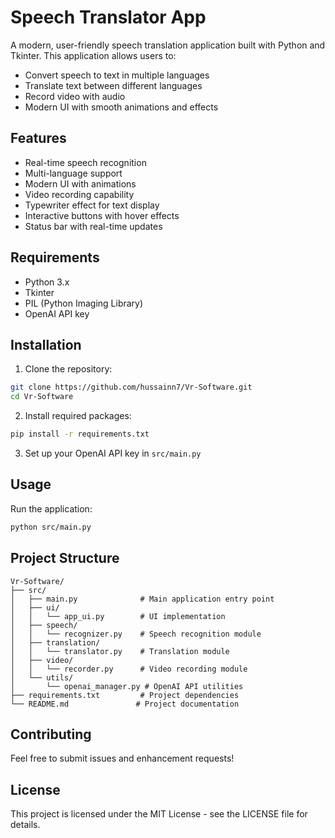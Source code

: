 # Speech Translator App

A modern, user-friendly speech translation application built with Python and Tkinter. This application allows users to:

- Convert speech to text in multiple languages
- Translate text between different languages
- Record video with audio
- Modern UI with smooth animations and effects

## Features

- Real-time speech recognition
- Multi-language support
- Modern UI with animations
- Video recording capability
- Typewriter effect for text display
- Interactive buttons with hover effects
- Status bar with real-time updates

## Requirements

- Python 3.x
- Tkinter
- PIL (Python Imaging Library)
- OpenAI API key

## Installation

1. Clone the repository:
```bash
git clone https://github.com/hussainn7/Vr-Software.git
cd Vr-Software
```

2. Install required packages:
```bash
pip install -r requirements.txt
```

3. Set up your OpenAI API key in `src/main.py`

## Usage

Run the application:
```bash
python src/main.py
```

## Project Structure

```
Vr-Software/
├── src/
│   ├── main.py              # Main application entry point
│   ├── ui/
│   │   └── app_ui.py        # UI implementation
│   ├── speech/
│   │   └── recognizer.py    # Speech recognition module
│   ├── translation/
│   │   └── translator.py    # Translation module
│   ├── video/
│   │   └── recorder.py      # Video recording module
│   └── utils/
│       └── openai_manager.py # OpenAI API utilities
├── requirements.txt         # Project dependencies
└── README.md               # Project documentation
```

## Contributing

Feel free to submit issues and enhancement requests!

## License

This project is licensed under the MIT License - see the LICENSE file for details.